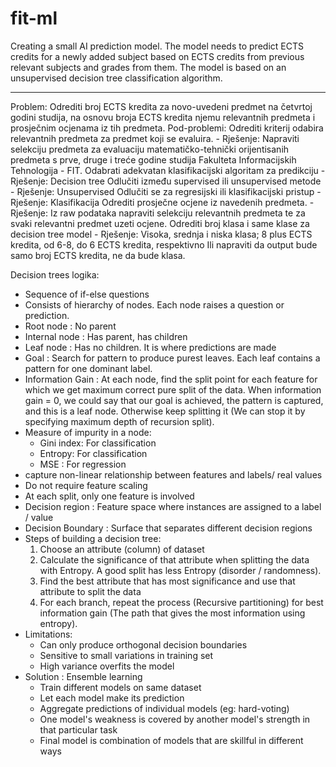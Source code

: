 # fit-ml
Creating a small AI prediction model. The model needs to predict ECTS credits for a newly added subject based on ECTS credits from previous relevant subjects and grades from them. The model is based on an unsupervised decision tree classification algorithm.

<hr>


Problem: 
Odrediti broj ECTS kredita za novo-uvedeni predmet na četvrtoj godini studija, na osnovu broja ECTS kredita njemu relevantnih predmeta i prosječnim ocjenama iz tih predmeta.
Pod-problemi:
Odrediti kriterij odabira relevantnih predmeta za predmet koji se evaluira. - Rješenje: Napraviti selekciju predmeta za evaluaciju matematičko-tehnički orijentisanih predmeta s prve, druge i treće godine studija Fakulteta Informacijskih Tehnologija - FIT.
Odabrati adekvatan klasifikacijski algoritam za predikciju - Rješenje: Decision tree
Odlučiti između supervised ili unsupervised metode - Rješenje: Unsupervised
Odlučiti se za regresijski ili klasifikacijski pristup - Rješenje: Klasifikacija
Odrediti prosječne ocjene iz navedenih predmeta. - Rješenje: Iz raw podataka napraviti selekciju relevantnih predmeta te za svaki relevantni predmet uzeti ocjene.
Odrediti broj klasa i same klase za decision tree model - Rješenje: Visoka, srednja i niska klasa; 8 plus ECTS kredita, od 6-8, do 6 ECTS kredita, respektivno
Ili napraviti da output bude samo broj ECTS kredita, ne da bude klasa.



Decision trees logika:

- Sequence of if-else questions
- Consists of hierarchy of nodes. Each node raises a question or prediction.
- Root node : No parent
- Internal node : Has parent, has children
- Leaf node : Has no children. It is where predictions are made
- Goal : Search for pattern to produce purest leaves. Each leaf contains a pattern for one dominant label.
- Information Gain : At each node, find the split point for each feature for which we get maximum correct pure split of the data. When information gain = 0, we could say that our goal is achieved, the pattern is captured, and this is a leaf node. Otherwise keep splitting it (We can stop it by specifying maximum depth of recursion split). 
- Measure of impurity in a node:
    - Gini index: For classification
    - Entropy: For classification
    - MSE : For regression
- capture non-linear relationship between features and labels/ real values
- Do not require feature scaling
- At each split, only one feature is involved
- Decision region : Feature space where instances are assigned to a label / value
- Decision Boundary : Surface that separates different decision regions
- Steps of building a decision tree:
    1. Choose an attribute (column) of dataset
    2. Calculate the significance of that attribute when splitting the data with Entropy.
        A good split has less Entropy (disorder / randomness). 
    3. Find the best attribute that has most significance and use that attribute
    	to split the data
    4. For each branch, repeat the process (Recursive partitioning) for best 
    	information gain (The path that gives the most information using entropy).
- Limitations:
    - Can only produce orthogonal decision boundaries
    - Sensitive to small variations in training set
    - High variance overfits the model
- Solution : Ensemble learning
    - Train different models on same dataset
    - Let each model make its prediction
    - Aggregate predictions of individual models (eg: hard-voting)
    - One model's weakness is covered by another model's strength in that particular task
    - Final model is combination of models that are skillful in different ways



